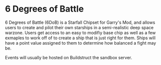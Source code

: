 # 6 Degrees of Battle

6  Degrees of Battle (6DoB) is a Starfall Chipset for Garry's Mod, and allows users to create and pilot their own starships in a semi-realistic deep space warzone. Users get access to an easy to modifiy base chip as well as a few exmaples to work off of to create a ship that is just right for them.
Ships will have a point value assigned to them to determine how balanced a fight may be.

Events will usually be hosted on Buildstruct the sandbox server.
